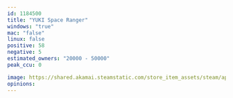 ```yaml
---
id: 1184500
title: "YUKI Space Ranger"
windows: "true"
mac: "false"
linux: false
positive: 58
negative: 5
estimated_owners: "20000 - 50000"
peak_ccu: 0

image: https://shared.akamai.steamstatic.com/store_item_assets/steam/apps/1184500/header.jpg?t=1731421018
opinions:
---
```

